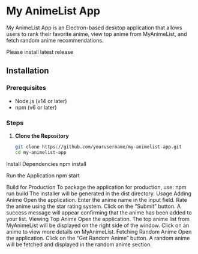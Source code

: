 # My AnimeList App

My AnimeList App is an Electron-based desktop application that allows users to rank their favorite anime, view top anime from MyAnimeList, and fetch random anime recommendations.

Please install latest release

## Installation

### Prerequisites

- Node.js (v14 or later)
- npm (v6 or later)

### Steps

1. **Clone the Repository**

   ```bash
   git clone https://github.com/yourusername/my-animelist-app.git
   cd my-animelist-app

Install Dependencies
npm install

Run the Application
npm start

Build for Production To package the application for production, use:
npm run build
The installer will be generated in the dist directory.
Usage
Adding Anime
Open the application.
Enter the anime name in the input field.
Rate the anime using the star rating system.
Click on the “Submit” button.
A success message will appear confirming that the anime has been added to your list.
Viewing Top Anime
Open the application.
The top anime list from MyAnimeList will be displayed on the right side of the window.
Click on an anime to view more details on MyAnimeList.
Fetching Random Anime
Open the application.
Click on the “Get Random Anime” button.
A random anime will be fetched and displayed in the random anime section.
